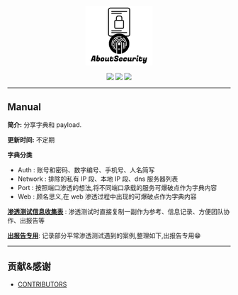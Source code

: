 <p align="center">
    <img src="./assets/img/logo.png" width="30%">
</p>

<p align="center">
    <img src="https://img.shields.io/badge/Category-Fuzz List-red.svg">
    <img src="https://img.shields.io/github/last-commit/No-Github/AboutSecurity.svg?style=popout">
    <img src="https://img.shields.io/github/repo-size/No-Github/AboutSecurity?color=yellow">
</p>

---

## Manual

**简介:** 分享字典和 payload.

**更新时间:** 不定期

**字典分类**
- Auth : 账号和密码、数字编号、手机号、人名简写
- Network : 排除的私有 IP 段、本地 IP 段、dns 服务器列表
- Port : 按照端口渗透的想法,将不同端口承载的服务可爆破点作为字典内容
- Web : 顾名思义,在 web 渗透过程中出现的可爆破点作为字典内容

**[渗透测试信息收集表](./渗透测试信息收集表.md)** : 渗透测试时直接复制一副作为参考、信息记录、方便团队协作、出报告等

**[出报告专用](./出报告专用.md)**: 记录部分平常渗透测试遇到的案例,整理如下,出报告专用😁

---

## 贡献&感谢

- [CONTRIBUTORS](./assets/CONTRIBUTORS.md)
